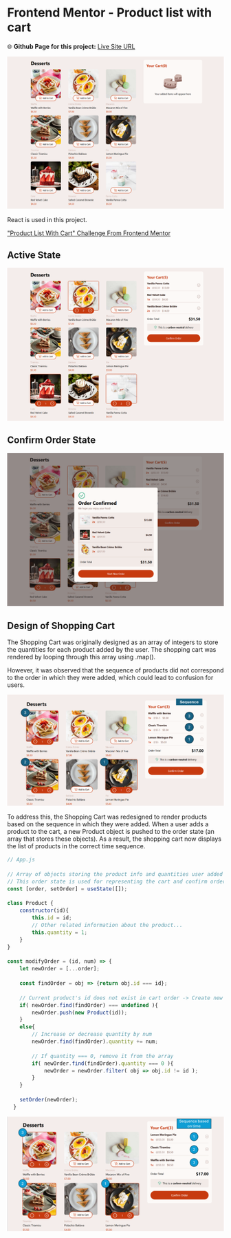 # Frontend Mentor - Product list with cart

🌐 **Github Page for this project:** [Live Site URL](https://ktqlee.github.io/React_ProductListWIthCart/)

![Design Preview](/doc/cart_preview.png)

React is used in this project.

["Product List With Cart" Challenge From Frontend Mentor](https://www.frontendmentor.io/challenges/product-list-with-cart-5MmqLVAp_d)

## Active State
![Active State of Shopping Cart](/doc/cart_activeState.png)

## Confirm Order State
![Confirm Order State](/doc/cart_confirmOrderState.png)

## Design of Shopping Cart

The Shopping Cart was originally designed as an array of integers to store the quantities for each product added by the user. The shopping cart was rendered by looping through this array using .map().

However, it was observed that the sequence of products did not correspond to the order in which they were added, which could lead to confusion for users.

![Cart Sequence According To Product ID](/doc/cart_oldSeq_edit.png)

To address this, the Shopping Cart was redesigned to render products based on the sequence in which they were added. When a user adds a product to the cart, a new Product object is pushed to the order state (an array that stores these objects). As a result, the shopping cart now displays the list of products in the correct time sequence.

```js
// App.js

// Array of objects storing the product info and quantities user added
// This order state is used for representing the cart and confirm order pop up
const [order, setOrder] = useState([]);

class Product {
    constructor(id){
        this.id = id;
        // Other related information about the product...
        this.quantity = 1;
    }
}

const modifyOrder = (id, num) => {
    let newOrder = [...order];

    const findOrder = obj => {return obj.id === id};

    // Current product's id does not exist in cart order -> Create new Product order
    if( newOrder.find(findOrder) === undefined ){
        newOrder.push(new Product(id));
    }
    else{
        // Increase or decrease quantity by num
        newOrder.find(findOrder).quantity += num;

        // If quantity === 0, remove it from the array
        if( newOrder.find(findOrder).quantity === 0 ){
            newOrder = newOrder.filter( obj => obj.id != id );
        }
    }

    setOrder(newOrder);
  }
```

![New Design of Cart Showing the Correct Sequence](/doc/cart_newSeq_edit.png)